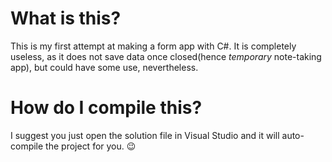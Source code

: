# What is this?
This is my first attempt at making a form app with C#. It is completely useless, as it does not save data once closed(hence *temporary* note-taking app), but could have some use, nevertheless. 

# How do I compile this?
I suggest you just open the solution file in Visual Studio and it will auto-compile the project for you. 😉
